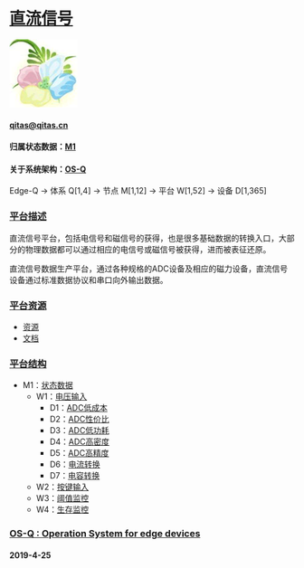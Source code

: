 ﻿# [直流信号](https://github.com/OS-Q/W1)
[![sites](OS-Q/OS-Q.png)](http://www.OS-Q.com)
####  qitas@qitas.cn
#### 归属状态数据：[M1](https://github.com/OS-Q/M1)
#### 关于系统架构：[OS-Q](https://github.com/OS-Q/OS-Q)
Edge-Q -> 体系 Q[1,4] -> 节点 M[1,12] -> 平台 W[1,52] -> 设备 D[1,365]
### [平台描述](https://github.com/OS-Q/W1/wiki) 

直流信号平台，包括电信号和磁信号的获得，也是很多基础数据的转换入口，大部分的物理数据都可以通过相应的电信号或磁信号被获得，进而被表征还原。

直流信号数据生产平台，通过各种规格的ADC设备及相应的磁力设备，直流信号设备通过标准数据协议和串口向外输出数据。

### [平台资源](https://github.com/OS-Q/W1/wiki) 

- [资源](src/)
- [文档](docs/)

### [平台结构](https://github.com/OS-Q/W1) 

* M1：[状态数据](https://github.com/OS-Q/M1)
	* W1：[电压输入](https://github.com/OS-Q/W1)
		* D1：[ADC低成本](https://github.com/OS-Q/D1)
		* D2：[ADC性价比](https://github.com/OS-Q/D2)
		* D3：[ADC低功耗](https://github.com/OS-Q/D3)
		* D4：[ADC高密度](https://github.com/OS-Q/D4)
		* D5：[ADC高精度](https://github.com/OS-Q/D5)
		* D6：[电流转换](https://github.com/OS-Q/D6)
		* D7：[电容转换](https://github.com/OS-Q/D7)
	* W2：[按键输入](https://github.com/OS-Q/W2)
	* W3：[阈值监控](https://github.com/OS-Q/W3)
	* W4：[生存监控](https://github.com/OS-Q/W4)




### [OS-Q : Operation System for edge devices](http://www.OS-Q.com/Edge/W1)
####  2019-4-25  
